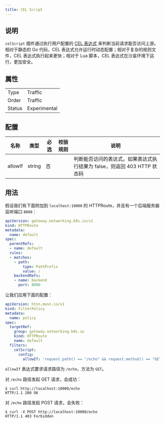 ```yaml
---
title: CEL Script
---
```


## 说明

`celScript` 插件通过执行用户配置的 [CEL 表达式](../expr.md) 来判断当前请求能否访问上游。相对于静态的 Go 代码，CEL 表达式允许运行时动态配置；相对于复杂的规则文件，CEL 表达式执行起来更快；相对于 Lua 脚本，CEL 表达式在沙盒环境下运行，更加安全。

## 属性

|        |              |
|--------|--------------|
| Type   | Traffic      |
| Order  | Traffic      |
| Status | Experimental |

## 配置

| 名称    | 类型   | 必选 | 校验规则 | 说明                                                                     |
|---------|--------|------|----------|--------------------------------------------------------------------------|
| allowIf | string | 否   |          | 判断能否访问的表达式。如果表达式执行结果为 false，则返回 403 HTTP 状态码 |

## 用法

假设我们有下面附加到 `localhost:10000` 的 HTTPRoute，并且有一个后端服务器监听端口 `8080`：

```yaml
apiVersion: gateway.networking.k8s.io/v1
kind: HTTPRoute
metadata:
  name: default
spec:
  parentRefs:
  - name: default
  rules:
  - matches:
    - path:
        type: PathPrefix
        value: /
    backendRefs:
    - name: backend
      port: 8080
```

让我们应用下面的配置：

```yaml
apiVersion: htnn.mosn.io/v1
kind: FilterPolicy
metadata:
  name: policy
spec:
  targetRef:
    group: gateway.networking.k8s.io
    kind: HTTPRoute
    name: default
  filters:
    celScript:
      config:
        allowIf: 'request.path() == "/echo" && request.method() == "GET"'
```

`allowIf` 表达式要求请求路径为 `/echo`，方法为 `GET`。

对 `/echo` 路径发起 GET 请求，会成功：

```shell
$ curl http://localhost:10000/echo
HTTP/1.1 200 OK
```

对 `/echo` 路径发起 POST 请求，会失败：

```shell
$ curl -X POST http://localhost:10000/echo
HTTP/1.1 403 Forbidden
```
